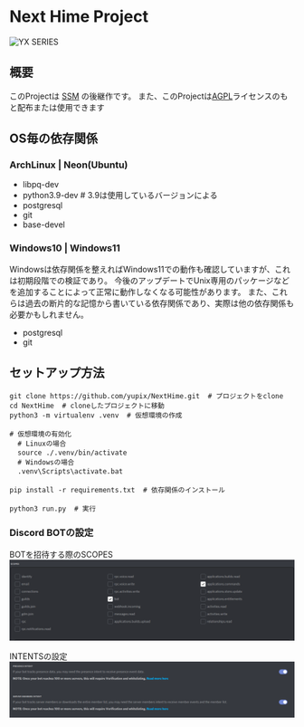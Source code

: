 # Next Hime Project

![YX SERIES](https://s3.akarinext.org/misskey/*/29af8bc0-54d3-4ac1-801c-aef2990855cc.png)


## 概要

このProjectは [SSM](https://github.com/yupix/ssm) の後継作です。
また、このProjectは[AGPL](LICENSE)ライセンスのもと配布または使用できます

## OS毎の依存関係

### ArchLinux | Neon(Ubuntu)

- libpq-dev 
- python3.9-dev # 3.9は使用しているバージョンによる
- postgresql
- git
- base-devel

### Windows10 | Windows11

Windowsは依存関係を整えればWindows11での動作も確認していますが、これは初期段階での検証であり。
今後のアップデートでUnix専用のパッケージなどを追加することによって正常に動作しなくなる可能性があります。
また、これらは過去の断片的な記憶から書いている依存関係であり、実際は他の依存関係も必要かもしれません。

- postgresql
- git

## セットアップ方法

```shell
git clone https://github.com/yupix/NextHime.git  # プロジェクトをclone 
cd NextHime  # cloneしたプロジェクトに移動
python3 -m virtualenv .venv  # 仮想環境の作成

# 仮想環境の有効化
  # Linuxの場合
  source ./.venv/bin/activate
  # Windowsの場合
  .venv\Scripts\activate.bat

pip install -r requirements.txt  # 依存関係のインストール

python3 run.py  # 実行 
```

### Discord BOTの設定
BOTを招待する際のSCOPES
![img.png](assets/images/README/scopes.png)

INTENTSの設定
![img.png](./assets/images/README/intents.png)
